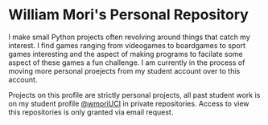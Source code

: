 # William Mori's Personal Repository
I make small Python projects often revolving around things that catch my interest.  I find games ranging from videogames to boardgames to sport games interesting and the aspect of making programs to facilate some aspect of these games a fun challenge.  I am currently in the process of moving more personal proejects from my student account over to this account.

Projects on this profile are strictly personal projects, all past student work is on my student profile [@wmoriUCI](https://github.com/wmoriUCI) in private repositories.  Access to view this repositories is only granted via email request.
